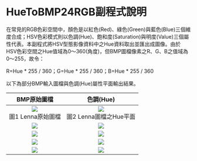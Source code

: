 # HueToBMP24RGB副程式說明
在常見的RGB色彩空間中，顏色是以紅色(Red)、綠色(Green)與藍色(Blue)三個維度合成；HSV色彩模式則以色調(Hue)、飽和度(Saturation)與明度(Value)三個屬性代表。本副程式將HSV型態影像資料中之Hue資料取出並匯出成圖像。由於HSV色彩空間之Hue值域為0～360(角度)，但BMP圖檔像素之R、G、B之值域為0～255，故令：

R=Hue * 255 / 360；G=Hue * 255 / 360；B=Hue * 255 / 360

以下為部分BMP輸入圖檔與色調(Hue)屬性平面輸出結果。

| BMP原始圖檔                         |    色調(Hue)                       |
| :------:                           |    :-----------:                   |
|![](https://i.imgur.com/KeLJ0s5.png)<br>圖1 Lenna原始圖檔|![](https://i.imgur.com/v74WQdp.png)<br>圖2 Lenna圖檔之Hue平面|
|![](https://i.imgur.com/ipTGuVe.jpg)|![](https://i.imgur.com/I7yhKpq.png)|
|![](https://i.imgur.com/0FY2YuQ.jpg)|![](https://i.imgur.com/ehMdgaF.png)|
|![](https://i.imgur.com/SbuZwBy.jpg)|![](https://i.imgur.com/vrhYNBF.jpg)|
|![](https://i.imgur.com/hbudyq9.jpg)|![](https://i.imgur.com/IXj0iTT.png)|

